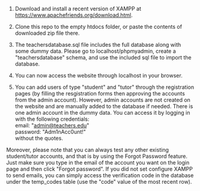 1. Download and install a recent version of XAMPP at https://www.apachefriends.org/download.html.

2. Clone this repo to the empty htdocs folder, or paste the contents of downloaded zip file there.

3. The teachersdatabase.sql file includes the full database along with some dummy data. Please go to localhost/phpmyadmin, create a "teachersdatabase" schema, and use the included sql file to import the database.

4. You can now access the website through localhost in your browser.

5. You can add users of type "student" and "tutor" through the registration pages (by filling the resgistration forms then approving the accounts from the admin account). However, admin accounts are not created on the website and are manually added to the database if needed.
There is one admin account in the dummy data. You can access it by logging in with the following credentials:  
email: "admin@teachers.edu"  
password: "Adm1nAcc0unt!"  
without the quotes.

Moreover, please note that you can always test any other existing student/tutor accounts, and that is by using the Forgot Password feature. Just make sure you type in the email of the account you want on the login page and then click "Forgot password". If you did not set configure XAMPP to send emails, you can simply access the verification code in the database under the temp_codes table (use the "code" value of the most recent row).